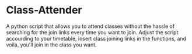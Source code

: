# Class-Attender
A python script that allows you to attend classes without the hassle of searching for the join links every time you want to join. 
Adjust the script accourding to your timetable, insert class joining links in the functions, and voila, you'll join in the class you want.
